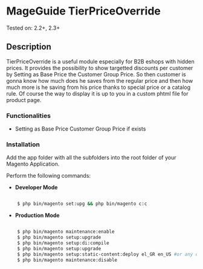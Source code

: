 # MageGuide TierPriceOverride

Tested on: 2.2+, 2.3+

## Description

TierPriceOverride is a useful module especially for B2B eshops with hidden prices. It provides the possibility to show targetted discounts per customer by Setting as Base Price the Customer Group Price.
So then customer is gonna know how much does he saves from the regular price and then how much more is he saving from his price thanks to special price or a catalog rule. Of course the way to display it is up to you in a custom phtml file for product page.


### Functionalities

  - Setting as Base Price Customer Group Price if exists

### Installation

  Add the app folder with all the subfolders into the root folder of your Magento Application.

  Perform the following commands:

  * __Developer Mode__

```sh

    $ php bin/magento set:upg && php bin/magento c:c

```

  * __Production Mode__

```sh

    $ php bin/magento maintenance:enable
    $ php bin/magento setup:upgrade
    $ php bin/magento setup:di:compile
    $ php bin/magento setup:upgrade
    $ php bin/magento setup:static-content:deploy el_GR en_US #or any other space seperated language you need for your project
    $ php bin/magento maintenance:disable

```
